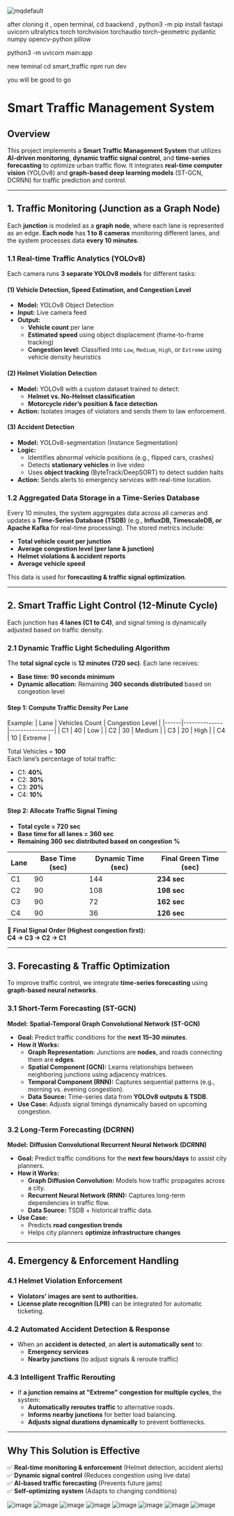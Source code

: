 ![mqdefault](https://github.com/user-attachments/assets/b9ae07e7-46f5-499d-9de0-43a61410fa45)


   after cloning it ,
   open terminal,
   cd baackend ,
   python3 -m pip install fastapi uvicorn ultralytics torch torchvision torchaudio torch-geometric pydantic numpy opencv-python pillow

   python3 -m uvicorn main:app
   
   
   new teminal
   cd smart_traffic
   npm run dev

   you will be good to go 

   

   # Smart Traffic Management System

## Overview
This project implements a **Smart Traffic Management System** that utilizes **AI-driven monitoring**, **dynamic traffic signal control**, and **time-series forecasting** to optimize urban traffic flow. It integrates **real-time computer vision** (YOLOv8) and **graph-based deep learning models** (ST-GCN, DCRNN) for traffic prediction and control.

---

## 1. Traffic Monitoring (Junction as a Graph Node)
Each **junction** is modeled as a **graph node**, where each lane is represented as an edge. **Each node** has **1 to 8 cameras** monitoring different lanes, and the system processes data **every 10 minutes**.

### 1.1 Real-time Traffic Analytics (YOLOv8)
Each camera runs **3 separate YOLOv8 models** for different tasks:

#### (1) Vehicle Detection, Speed Estimation, and Congestion Level
- **Model:** YOLOv8 Object Detection
- **Input:** Live camera feed  
- **Output:**  
  - **Vehicle count** per lane  
  - **Estimated speed** using object displacement (frame-to-frame tracking)  
  - **Congestion level**: Classified into `Low`, `Medium`, `High`, or `Extreme` using vehicle density heuristics  

#### (2) Helmet Violation Detection
- **Model:** YOLOv8 with a custom dataset trained to detect:  
  - **Helmet vs. No-Helmet classification**  
  - **Motorcycle rider’s position & face detection**  
- **Action:** Isolates images of violators and sends them to law enforcement.  

#### (3) Accident Detection
- **Model:** YOLOv8-segmentation (Instance Segmentation)
- **Logic:**  
  - Identifies abnormal vehicle positions (e.g., flipped cars, crashes)  
  - Detects **stationary vehicles** in live video  
  - Uses **object tracking** (ByteTrack/DeepSORT) to detect sudden halts  
- **Action:** Sends alerts to emergency services with real-time location.  

### 1.2 Aggregated Data Storage in a Time-Series Database
Every 10 minutes, the system aggregates data across all cameras and updates a **Time-Series Database (TSDB)** (e.g., **InfluxDB, TimescaleDB, or Apache Kafka** for real-time processing). The stored metrics include:
- **Total vehicle count per junction**  
- **Average congestion level (per lane & junction)**  
- **Helmet violations & accident reports**  
- **Average vehicle speed**  

This data is used for **forecasting & traffic signal optimization**.

---

## 2. Smart Traffic Light Control (12-Minute Cycle)
Each junction has **4 lanes (C1 to C4)**, and signal timing is dynamically adjusted based on traffic density.

### 2.1 Dynamic Traffic Light Scheduling Algorithm
The **total signal cycle** is **12 minutes (720 sec)**. Each lane receives:
- **Base time:** **90 seconds minimum**  
- **Dynamic allocation:** Remaining **360 seconds distributed** based on congestion level  

#### Step 1: Compute Traffic Density Per Lane
Example:
| Lane | Vehicles Count | Congestion Level |
|------|--------------|----------------|
| C1 | 40 | Low |
| C2 | 30 | Medium |
| C3 | 20 | High |
| C4 | 10 | Extreme |

Total Vehicles = **100**  
Each lane’s percentage of total traffic:  
- C1: **40%**  
- C2: **30%**  
- C3: **20%**  
- C4: **10%**  

#### Step 2: Allocate Traffic Signal Timing
- **Total cycle = 720 sec**  
- **Base time for all lanes = 360 sec**  
- **Remaining 360 sec distributed based on congestion %**  

| Lane | Base Time (sec) | Dynamic Time (sec) | Final Green Time (sec) |
|------|---------------|----------------|------------------|
| C1 | 90 | 144 | **234 sec** |
| C2 | 90 | 108 | **198 sec** |
| C3 | 90 | 72 | **162 sec** |
| C4 | 90 | 36 | **126 sec** |

🚦 **Final Signal Order (Highest congestion first):**  
**C4 → C3 → C2 → C1**

---

## 3. Forecasting & Traffic Optimization
To improve traffic control, we integrate **time-series forecasting** using **graph-based neural networks**.

### 3.1 Short-Term Forecasting (ST-GCN)
**Model:** **Spatial-Temporal Graph Convolutional Network (ST-GCN)**  
- **Goal:** Predict traffic conditions for the **next 15–30 minutes**.  
- **How it Works:**  
  - **Graph Representation:** Junctions are **nodes**, and roads connecting them are **edges**.  
  - **Spatial Component (GCN):** Learns relationships between neighboring junctions using adjacency matrices.  
  - **Temporal Component (RNN):** Captures sequential patterns (e.g., morning vs. evening congestion).  
  - **Data Source:** Time-series data from **YOLOv8 outputs & TSDB**.  
- **Use Case:** Adjusts signal timings dynamically based on upcoming congestion.

### 3.2 Long-Term Forecasting (DCRNN)
**Model:** **Diffusion Convolutional Recurrent Neural Network (DCRNN)**  
- **Goal:** Predict traffic conditions for the **next few hours/days** to assist city planners.  
- **How it Works:**  
  - **Graph Diffusion Convolution:** Models how traffic propagates across a city.  
  - **Recurrent Neural Network (RNN):** Captures long-term dependencies in traffic flow.  
  - **Data Source:** TSDB + historical traffic data.  
- **Use Case:**  
  - Predicts **road congestion trends**  
  - Helps city planners **optimize infrastructure changes**  

---

## 4. Emergency & Enforcement Handling
### 4.1 Helmet Violation Enforcement
- **Violators' images are sent to authorities.**  
- **License plate recognition (LPR)** can be integrated for automatic ticketing.

### 4.2 Automated Accident Detection & Response
- When an **accident is detected**, an **alert is automatically sent** to:  
  - **Emergency services**  
  - **Nearby junctions** (to adjust signals & reroute traffic)  

### 4.3 Intelligent Traffic Rerouting
- If **a junction remains at "Extreme" congestion for multiple cycles**, the system:  
  - **Automatically reroutes traffic** to alternative roads.  
  - **Informs nearby junctions** for better load balancing.  
  - **Adjusts signal durations dynamically** to prevent bottlenecks.  

---

## Why This Solution is Effective
✅ **Real-time monitoring & enforcement** (Helmet detection, accident alerts)  
✅ **Dynamic signal control** (Reduces congestion using live data)  
✅ **AI-based traffic forecasting** (Prevents future jams)  
✅ **Self-optimizing system** (Adapts to changing conditions)  


![image](https://github.com/user-attachments/assets/d1390ac9-50f0-47ae-8ae7-55ce3d20d619)
![image](https://github.com/user-attachments/assets/32a7bf9e-7605-43df-94a3-9d0c3c90c2fe)
![image](https://github.com/user-attachments/assets/56eae6a2-e589-47cc-8ca9-0bf7f8e17859)
![image](https://github.com/user-attachments/assets/0b194a8a-f7cd-4344-8caa-a251665d9ac1)
![image](https://github.com/user-attachments/assets/ccd8bbbd-43ab-4e0e-bdc8-e0d94ede6c90)
![image](https://github.com/user-attachments/assets/be72a16e-37e4-43f4-a87d-a51b1871b6db)
![image](https://github.com/user-attachments/assets/e1690228-d412-4759-8f6a-7e3ce314119c)
![image](https://github.com/user-attachments/assets/1f3417ac-d2e1-4e40-8d85-7511887af2b4)

